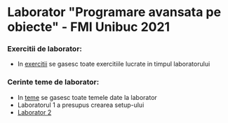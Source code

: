 # Laborator "Programare avansata pe obiecte" - FMI Unibuc 2021

### Exercitii de laborator:
- In [exercitii](https://github.com/dianavasiliu10/PAO_lab/tree/master/exercitii) se gasesc toate exercitiile lucrate in timpul laboratorului

### Cerinte teme de laborator:
- In [teme](https://github.com/dianavasiliu10/PAO_lab/tree/master/teme) se gasesc toate temele date la laborator
- Laboratorul 1 a presupus crearea setup-ului
- [Laborator 2](https://github.com/dianavasiliu10/PAO_lab/blob/master/teme/lab2/LaboratorPAO_2.pdf)
